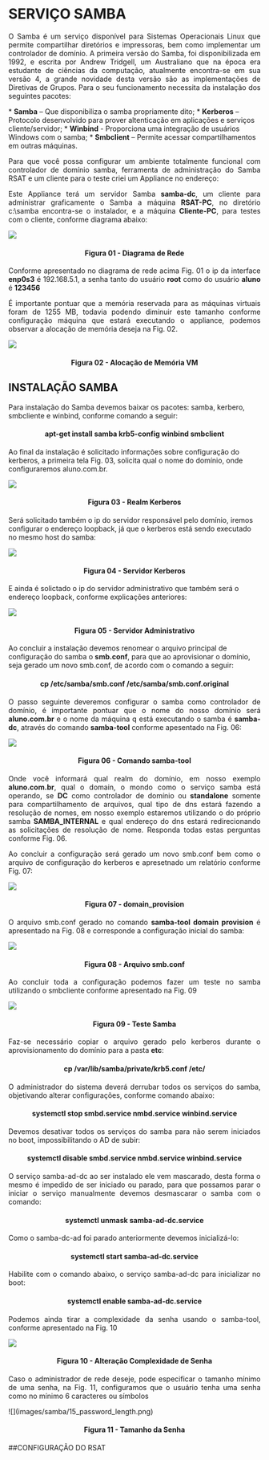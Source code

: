 # SERVIÇO SAMBA
<p style="text-align: justify;">O Samba é um serviço disponível para Sistemas Operacionais Linux que permite compartilhar diretórios e impressoras, bem como implementar um controlador de domínio. A primeira versão do Samba, foi disponibilizada em 1992, e escrita por Andrew Tridgell, um Australiano que na época era estudante de ciências da computação, atualmente encontra-se em sua versão 4, a grande novidade desta versão são as implementações de Diretivas de Grupos. Para o seu funcionamento necessita da instalação dos seguintes pacotes:</p>
 * <b>Samba</b> – Que disponibiliza o samba propriamente dito;
 * <b>Kerberos</b> – Protocolo desenvolvido para prover altenticação em aplicações e serviços cliente/servidor;
 * <b>Winbind</b> -  Proporciona uma integração de usuários Windows com o samba;
 * <b>Smbclient</b> – Permite acessar compartilhamentos em outras máquinas.

<p style="text-align: justify;">Para que você possa configurar um ambiente totalmente funcional com controlador de domínio samba, ferramenta de administração do Samba RSAT e um cliente para o teste criei um Appliance no endereço:</p>

<p style="text-align: justify;">Este Appliance terá um servidor Samba <b>samba-dc</b>, um cliente para administrar graficamente o Samba a máquina <b>RSAT-PC</b>, no diretório c:\samba encontra-se o instalador, e a máquina <b>Cliente-PC</b>, para testes com o cliente, conforme diagrama abaixo:</p>

![](images/samba/01_diagrama-samba.png)
<h4 align="middle">Figura 01 - Diagrama de Rede</h4>


<p style="text-align: justify;">Conforme apresentado no diagrama de rede acima Fig. 01 o ip da interface <b>enp0s3</b> é 192.168.5.1, a senha tanto do usuário <b>root</b> como do usuário <b>aluno</b> é <b>123456</b></p>

<p style="text-align: justify;">É importante pontuar que a memória reservada para as máquinas virtuais foram de 1255 MB, todavia podendo diminuir este tamanho conforme configuração máquina que estará executando o appliance, podemos observar a alocação de memória deseja na Fig. 02.</p>

![](images/samba/02_virtualbox.png)
<h4 align="middle">Figura 02 - Alocação de Memória VM</h4>

## INSTALAÇÃO SAMBA

Para instalação do Samba devemos baixar os pacotes: samba, kerbero, smbcliente e winbind, conforme comando a seguir:

<h4 align="middle">apt-get install samba krb5-config winbind smbclient</h4>

Ao final da instalação é solicitado informações sobre configuração do kerberos, a primeira tela Fig. 03, solicita qual o nome do domínio, onde configuraremos aluno.com.br.

![](images/samba/07_kerberos.png)
<h4 align="middle">Figura 03 - Realm Kerberos</h4>


Será solicitado também o ip do servidor responsável pelo domínio, iremos configurar o endereço loopback, já que o kerberos está sendo executado no mesmo host do samba:

![](images/samba/08_kerberos.png)
<h4 align="middle">Figura 04 - Servidor Kerberos</h4>

E ainda é solictado o ip do servidor administrativo que também será o endereço loopback, conforme explicações anteriores:

![](images/samba/09_kerberos.png)
<h4 align="middle">Figura 05 - Servidor Administrativo</h4>

Ao concluir a instalação devemos renomear o arquivo principal de configuração do samba o <b>smb.conf</b>, para que ao aprovisionar o domínio, seja gerado um novo smb.conf, de acordo com o comando a seguir:

<h4 align="middle">cp /etc/samba/smb.conf /etc/samba/smb.conf.original</h4>

<p style="text-align: justify;">O passo seguinte deveremos configurar o samba como controlador de domínio, é importante pontuar que o nome do nosso domínio será <b>aluno.com.br</b> e o nome da máquina q está executando o samba é <b>samba-dc</b>, através do comando <b>samba-tool</b> conforme apesentado na Fig. 06:</p>

![](images/samba/10_domain_provision.png)
<h4 align="middle">Figura 06 - Comando samba-tool</h4>

<p style="text-align: justify;">Onde você informará qual realm do domínio, em nosso exemplo <b>aluno.com.br</b>, qual o domain, o mondo como o serviço samba está operando, se <b>DC</b> como controlador de domínio ou <b>standalone</b> somente para compartilhamento de arquivos, qual tipo de dns estará fazendo a resolução de nomes, em nosso exemplo estaremos utilizando o do próprio samba <b>SAMBA_INTERNAL</b> e qual endereço do dns estará redirecionando as solicitações de resolução de nome. Responda todas estas perguntas conforme Fig. 06.</p>

<p style="text-align: justify;">Ao concluir a configuração será gerado um novo smb.conf bem como o arquivo de configuração do kerberos e apresetnado um relatório conforme Fig. 07:</p>

![](images/samba/11_domain_provision.png)
<h4 align="middle">Figura 07 - domain_provision</h4>

<p style="text-align: justify;">O arquivo smb.conf gerado no comando <b>samba-tool domain provision</b> é apresentado na Fig. 08 e corresponde a configuração inicial do samba:</p>

![](images/samba/12_smb.conf.png)
<h4 align="middle">Figura 08 - Arquivo smb.conf</h4>

<p style="text-align: justify;">Ao concluir toda a configuração podemos fazer um teste no samba utilizando o smbcliente conforme apresentado na Fig. 09</p>

![](images/samba/13_teste_samba.png)
<h4 align="middle">Figura 09 - Teste Samba</h4>

<p style="text-align: justify;">Faz-se necessário copiar o arquivo gerado pelo kerberos durante o aprovisionamento do domínio para a pasta <b>etc</b>:</p>
<h4 align="middle">cp /var/lib/samba/private/krb5.conf /etc/</h4>

<p style="text-align: justify;">O administrador do sistema deverá derrubar todos os serviços do samba, objetivando alterar configurações, conforme comando abaixo:</p>
<h4 align="middle">systemctl stop smbd.service nmbd.service winbind.service </h4>

<p style="text-align: justify;">Devemos desativar todos os serviços do samba para não serem iniciados no boot, impossibilitando o AD de subir:</p>

<h4 align="middle">systemctl disable smbd.service nmbd.service winbind.service</h4>

<p style="text-align: justify;">O serviço samba-ad-dc ao ser instalado ele vem mascarado, desta forma o mesmo é impedido de ser iniciado ou parado, para que possamos parar o iniciar o serviço manualmente devemos desmascarar o samba com o comando:</p>

<h4 align="middle">systemctl unmask samba-ad-dc.service</h4>

<p style="text-align: justify;">Como o samba-dc-ad foi parado anteriormente devemos inicializá-lo:</p>

<h4 align="middle">systemctl start samba-ad-dc.service </h4>

<p style="text-align: justify;">Habilite com o comando abaixo, o serviço samba-ad-dc para inicializar no boot:</p>

<h4 align="middle">systemctl enable samba-ad-dc.service</h4>

<p style="text-align: justify;">Podemos ainda tirar a complexidade da senha usando o samba-tool, conforme apresentado na Fig. 10</p>

![](images/samba/14_complexity_samba.png)
<h4 align="middle">Figura 10 - Alteração Complexidade de Senha</h4>

<p style="text-align: justify;">Caso o administrador de rede deseje, pode especificar o tamanho mínimo de uma senha, na Fig. 11, configuramos que o usuário tenha uma senha como no mínimo 6 caracteres ou símbolos</p>
![](images/samba/15_password_length.png)
<h4 align="middle">Figura 11 - Tamanho da Senha</h4>

##CONFIGURAÇÃO DO RSAT
<p style="text-align: justify;">